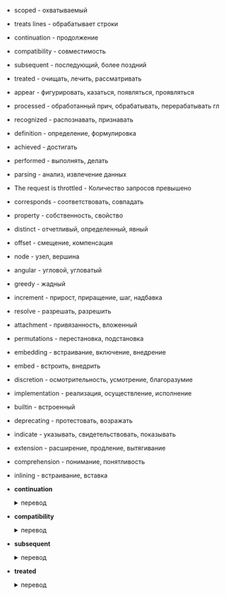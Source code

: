 - scoped - охватываемый
- treats lines - обрабатывает строки  
- continuation - продолжение  
- compatibility - совместимость  
- subsequent - последующий, более поздний  
- treated - очищать, лечить, рассматривать
- appear - фигурировать, казаться, появляться, проявляться  
- processed - обработанный прич, обрабатывать, перерабатывать гл  
- recognized - распознавать, признавать
- definition - определение, формулировка  
- achieved - достигать  
- performed - выполнять, делать  
- parsing - анализ, извлечение данных  
- The request is throttled - Количество запросов превышено  
- corresponds - соответствовать, совпадать
- property - собственность, свойство
- distinct - отчетливый, определенный, явный
- offset - смещение, компенсация
- node - узел, вершина
- angular - угловой, угловатый
- greedy - жадный
- increment - прирост, приращение, шаг, надбавка
- resolve - разрешать, разрешить
- attachment - привязанность, вложенный
- permutations - перестановка, подстановка
- embedding - встраивание, включение, внедрение
- embed - встроить, внедрить
- discretion - осмотрительность, усмотрение, благоразумие
- implementation - реализация, осуществление, исполнение
- builtin - встроенный
- deprecating - протестовать, возражать
- indicate - указывать, свидетельствовать, показывать
- extension - расширение, продление, вытягивание
- comprehension - понимание, понятливость
- inlining - встраивание, вставка

- **continuation** <details><summary>перевод</summary>продолжение</details>
- **compatibility** <details><summary>перевод</summary>совместимость</details>
- **subsequent** <details><summary>перевод</summary>последующий, более поздний</details>
- **treated** <details><summary>перевод</summary>очищать, лечить, рассматривать</details>